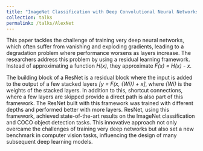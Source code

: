 ```yaml
---
title: "ImageNet Classification with Deep Convolutional Neural Networks"
collection: talks
permalink: /talks/AlexNet
---
```


This paper tackles the challenge of training very deep neural networks, which often suffer from vanishing and exploding gradients, leading to a degradation problem where performance worsens as layers increase. The researchers address this problem by using a residual learning framework. Instead of approximating a function *H(x)*, they approximate *F(x) = H(x) - x*.

The building block of a ResNet is a residual block where the input is added to the output of a few stacked layers *[y = F(x, {Wi}) + x]*, where *{Wi}* is the weights of the stacked layers. In addition to this, shortcut connections, where a few layers are skipped provide a direct path is also part of this framework. 
The ResNet built with this framework was trained with different depths and performed better with more layers. ResNet, using this framework, achieved state-of-the-art results on the ImageNet classification and COCO object detection tasks.
This innovative approach not only overcame the challenges of training very deep networks but also set a new benchmark in computer vision tasks, influencing the design of many subsequent deep learning models.
